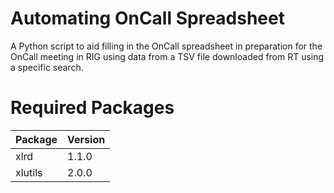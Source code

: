 # Automating OnCall Spreadsheet
A Python script to aid filling in the OnCall spreadsheet in preparation for the OnCall meeting in RIG using data from a TSV file downloaded from RT using a specific search.

# Required Packages
Package | Version
------- | -------
xlrd | 1.1.0
xlutils | 2.0.0

